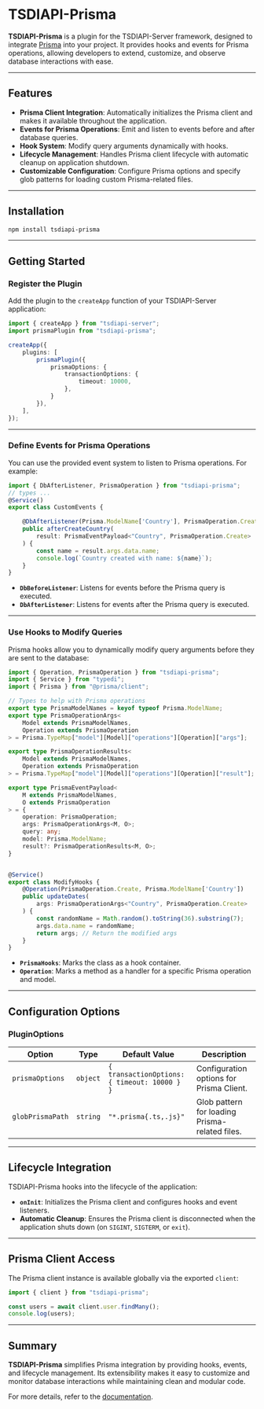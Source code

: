 # TSDIAPI-Prisma

**TSDIAPI-Prisma** is a plugin for the TSDIAPI-Server framework, designed to integrate [Prisma](https://www.prisma.io/) into your project. It provides hooks and events for Prisma operations, allowing developers to extend, customize, and observe database interactions with ease.

---

## Features

- **Prisma Client Integration**: Automatically initializes the Prisma client and makes it available throughout the application.
- **Events for Prisma Operations**: Emit and listen to events before and after database queries.
- **Hook System**: Modify query arguments dynamically with hooks.
- **Lifecycle Management**: Handles Prisma client lifecycle with automatic cleanup on application shutdown.
- **Customizable Configuration**: Configure Prisma options and specify glob patterns for loading custom Prisma-related files.

---

## Installation

```bash
npm install tsdiapi-prisma
```

---

## Getting Started

### Register the Plugin

Add the plugin to the `createApp` function of your TSDIAPI-Server application:

```typescript
import { createApp } from "tsdiapi-server";
import prismaPlugin from "tsdiapi-prisma";

createApp({
    plugins: [
        prismaPlugin({
            prismaOptions: {
                transactionOptions: {
                    timeout: 10000,
                },
            }
        }),
    ],
});
```

---

### Define Events for Prisma Operations

You can use the provided event system to listen to Prisma operations. For example:

```typescript
import { DbAfterListener, PrismaOperation } from "tsdiapi-prisma";
// types ...
@Service()
export class CustomEvents {

    @DbAfterListener(Prisma.ModelName['Country'], PrismaOperation.Create)
    public afterCreateCountry(
        result: PrismaEventPayload<"Country", PrismaOperation.Create>
    ) {
        const name = result.args.data.name;
        console.log(`Country created with name: ${name}`);
    }
}
```

- **`DbBeforeListener`**: Listens for events before the Prisma query is executed.
- **`DbAfterListener`**: Listens for events after the Prisma query is executed.

---

### Use Hooks to Modify Queries

Prisma hooks allow you to dynamically modify query arguments before they are sent to the database:

```typescript
import { Operation, PrismaOperation } from "tsdiapi-prisma";
import { Service } from "typedi";
import { Prisma } from "@prisma/client";

// Types to help with Prisma operations
export type PrismaModelNames = keyof typeof Prisma.ModelName;
export type PrismaOperationArgs<
    Model extends PrismaModelNames,
    Operation extends PrismaOperation
> = Prisma.TypeMap["model"][Model]["operations"][Operation]["args"];

export type PrismaOperationResults<
    Model extends PrismaModelNames,
    Operation extends PrismaOperation
> = Prisma.TypeMap["model"][Model]["operations"][Operation]["result"];

export type PrismaEventPayload<
    M extends PrismaModelNames,
    O extends PrismaOperation
> = {
    operation: PrismaOperation;
    args: PrismaOperationArgs<M, O>;
    query: any;
    model: Prisma.ModelName;
    result?: PrismaOperationResults<M, O>;
}


@Service()
export class ModifyHooks {
    @Operation(PrismaOperation.Create, Prisma.ModelName['Country'])
    public updateDates(
        args: PrismaOperationArgs<"Country", PrismaOperation.Create>
    ) {
        const randomName = Math.random().toString(36).substring(7);
        args.data.name = randomName;
        return args; // Return the modified args
    }
}
```

- **`PrismaHooks`**: Marks the class as a hook container.
- **`Operation`**: Marks a method as a handler for a specific Prisma operation and model.

---

## Configuration Options

### PluginOptions

| Option              | Type                | Default Value                 | Description                                |
|---------------------|---------------------|--------------------------------|--------------------------------------------|
| `prismaOptions`     | `object`           | `{ transactionOptions: { timeout: 10000 } }` | Configuration options for Prisma Client.  |
| `globPrismaPath`    | `string`           | `"*.prisma{.ts,.js}"`         | Glob pattern for loading Prisma-related files. |

---

## Lifecycle Integration

TSDIAPI-Prisma hooks into the lifecycle of the application:
- **`onInit`**: Initializes the Prisma client and configures hooks and event listeners.
- **Automatic Cleanup**: Ensures the Prisma client is disconnected when the application shuts down (on `SIGINT`, `SIGTERM`, or `exit`).

---

## Prisma Client Access

The Prisma client instance is available globally via the exported `client`:

```typescript
import { client } from "tsdiapi-prisma";

const users = await client.user.findMany();
console.log(users);
```

---

## Summary

**TSDIAPI-Prisma** simplifies Prisma integration by providing hooks, events, and lifecycle management. Its extensibility makes it easy to customize and monitor database interactions while maintaining clean and modular code.

For more details, refer to the [documentation](https://github.com/unbywyd/tsdiapi-prisma).